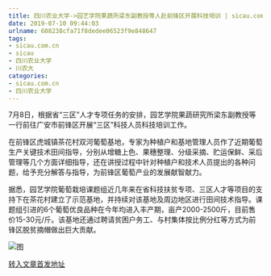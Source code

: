 ```yaml
---
title: 四川农业大学->园艺学院果蔬所梁东副教授等人赴前锋区开展科技培训 | sicau.com.cn
date: 2019-07-10 09:44:03
urlname: 608238cfa71f8dedee06523f9e848647
tags: 
- sicau.com.cn
- sicau
- 四川农业大学
- 川农大
categories:
- sicau.com.cn
- 四川农业大学
---
```



7月8日，根据省“三区”人才专项任务的安排，园艺学院果蔬研究所梁东副教授等一行前往广安市前锋区开展“三区”科技人员科技培训工作。

在前锋区虎城镇茶花村双河葡萄基地，专家为种植户和基地管理人员作了近期葡萄生产关键技术田间指导，分别从增糖上色、果穗整理、分级采摘、贮运保鲜、采后管理等几个方面详细指导，还在讲授过程中针对种植户和技术人员提出的各种问题，给予充分解答与指导，为前锋区葡萄产业的发展献智献力。

据悉，园艺学院葡萄栽培课题组近几年来在省科技扶贫专项、三区人才等项目的支持下在茶花村建立了示范基地，并持续对该基地及周边地区进行田间技术指导。课题组引进的6个葡萄优良品种在今年均进入丰产期，亩产2000-2500斤，目前售价15-30元/斤。该基地还通过聘请贫困户务工、与村集体按比例分红等方式为前锋区脱贫摘帽做出巨大贡献。



![图](https://news.sicau.edu.cn/__local/5/2E/74/EAFD869DC647C17B298CB0B337F_1CF0F655_3523F.jpg)

[转入文章首发地址](https://news.sicau.edu.cn/info/1078/52508.htm)